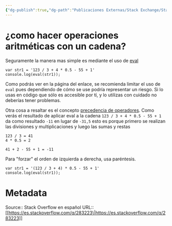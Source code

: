 ```yaml
---
{"dg-publish":true,"dg-path":"Publicaciones Externas/Stack Exchange/Stack Overflow en español/es.stackoverflow.com-283223.md","permalink":"/publicaciones-externas/stack-exchange/stack-overflow-en-espanol/es-stackoverflow-com-283223/","title":"¿como hacer operaciones aritméticas con un cadena?","hide":true,"noteIcon":"default","created":"2024-04-03T12:49:10.627-06:00","updated":"2024-04-05T16:43:55.747-06:00"}
---
```


# ¿como hacer operaciones aritméticas con un cadena?

Seguramente la manera mas simple es mediante el uso de [eval][1]

<!-- begin snippet: js hide: false console: true babel: false -->

<!-- language: lang-js -->

    var str1 = '123 / 3 + 4 * 0.5 - 55 + 1'
    console.log(eval(str1));


<!-- end snippet -->

Como podrás ver en la página del enlace, se recomienda limitar el uso de `eval` pues dependiendo de cómo se use podría representar un riesgo. Si lo usas en código que sólo es accesible por tí, y lo utilizas con cuidado no deberías tener problemas.

Otra cosa a resaltar es el concepto [precedencia de operadores][2]. Como verás el resultado de aplicar eval a la cadena `123 / 3 + 4 * 0.5 - 55 + 1` da como resultado `-11` en lugar de `-31,5` esto es porque primero se realizan las divisiones y multiplicaciones y luego las sumas y restas

    123 / 3 = 41  
    4 * 0.5 = 2
    
    41 + 2 - 55 + 1 = -11

Para "forzar" el orden de izquierda a derecha, usa paréntesis.

<!-- begin snippet: js hide: false console: true babel: false -->

<!-- language: lang-js -->

    var str1 = '(123 / 3 + 4) * 0.5 - 55 + 1'
    console.log(eval(str1));


<!-- end snippet -->

  [1]: https://developer.mozilla.org/es/docs/Web/JavaScript/Referencia/Objetos_globales/eval
  [2]: https://developer.mozilla.org/es/docs/Web/JavaScript/Referencia/Operadores/Operator_Precedence


# Metadata
Source:: Stack Overflow en español
URL:: [[https://es.stackoverflow.com/q/283223\|https://es.stackoverflow.com/q/283223]]

